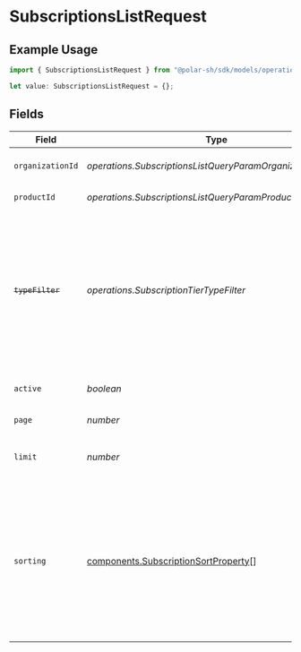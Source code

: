# SubscriptionsListRequest

## Example Usage

```typescript
import { SubscriptionsListRequest } from "@polar-sh/sdk/models/operations";

let value: SubscriptionsListRequest = {};
```

## Fields

| Field                                                                                                                                                                   | Type                                                                                                                                                                    | Required                                                                                                                                                                | Description                                                                                                                                                             |
| ----------------------------------------------------------------------------------------------------------------------------------------------------------------------- | ----------------------------------------------------------------------------------------------------------------------------------------------------------------------- | ----------------------------------------------------------------------------------------------------------------------------------------------------------------------- | ----------------------------------------------------------------------------------------------------------------------------------------------------------------------- |
| `organizationId`                                                                                                                                                        | *operations.SubscriptionsListQueryParamOrganizationIDFilter*                                                                                                            | :heavy_minus_sign:                                                                                                                                                      | Filter by organization ID.                                                                                                                                              |
| `productId`                                                                                                                                                             | *operations.SubscriptionsListQueryParamProductIDFilter*                                                                                                                 | :heavy_minus_sign:                                                                                                                                                      | Filter by product ID.                                                                                                                                                   |
| ~~`typeFilter`~~                                                                                                                                                        | *operations.SubscriptionTierTypeFilter*                                                                                                                                 | :heavy_minus_sign:                                                                                                                                                      | : warning: ** DEPRECATED **: This will be removed in a future release, please migrate away from it as soon as possible.<br/><br/>Filter by subscription tier type.      |
| `active`                                                                                                                                                                | *boolean*                                                                                                                                                               | :heavy_minus_sign:                                                                                                                                                      | Filter by active or inactive subscription.                                                                                                                              |
| `page`                                                                                                                                                                  | *number*                                                                                                                                                                | :heavy_minus_sign:                                                                                                                                                      | Page number, defaults to 1.                                                                                                                                             |
| `limit`                                                                                                                                                                 | *number*                                                                                                                                                                | :heavy_minus_sign:                                                                                                                                                      | Size of a page, defaults to 10. Maximum is 100.                                                                                                                         |
| `sorting`                                                                                                                                                               | [components.SubscriptionSortProperty](../../models/components/subscriptionsortproperty.md)[]                                                                            | :heavy_minus_sign:                                                                                                                                                      | Sorting criterion. Several criteria can be used simultaneously and will be applied in order. Add a minus sign `-` before the criteria name to sort by descending order. |